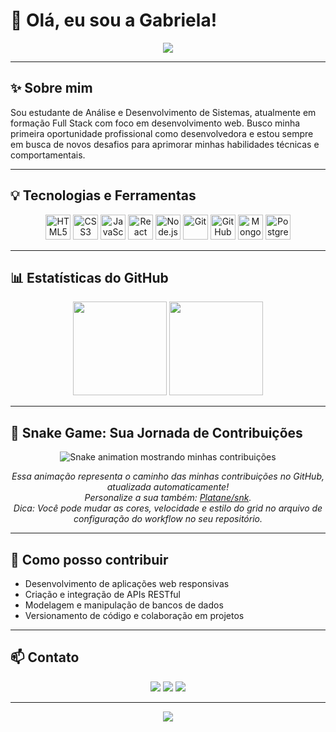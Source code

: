# 👋 Olá, eu sou a Gabriela!

<p align="center">
  <img src="https://readme-typing-svg.demolab.com?font=Fira+Code&duration=3000&pause=1000&color=7C3AED&center=true&vCenter=true&width=435&lines=Bem-vindo(a)+ao+meu+GitHub!;Desenvolvedora+Full+Stack+em+formação;Focada+em+soluções+inovadoras"/>
</p>

---

## ✨ Sobre mim

Sou estudante de Análise e Desenvolvimento de Sistemas, atualmente em formação Full Stack com foco em desenvolvimento web. Busco minha primeira oportunidade profissional como desenvolvedora e estou sempre em busca de novos desafios para aprimorar minhas habilidades técnicas e comportamentais.

---

## 💡 Tecnologias e Ferramentas

<p align="center">
  <img src="https://cdn.jsdelivr.net/gh/devicons/devicon/icons/html5/html5-original.svg" width="40" title="HTML5"/>
  <img src="https://cdn.jsdelivr.net/gh/devicons/devicon/icons/css3/css3-original.svg" width="40" title="CSS3"/>
  <img src="https://cdn.jsdelivr.net/gh/devicons/devicon/icons/javascript/javascript-original.svg" width="40" title="JavaScript"/>
  <img src="https://cdn.jsdelivr.net/gh/devicons/devicon/icons/react/react-original.svg" width="40" title="React"/>
  <img src="https://cdn.jsdelivr.net/gh/devicons/devicon/icons/nodejs/nodejs-original.svg" width="40" title="Node.js"/>
  <img src="https://cdn.jsdelivr.net/gh/devicons/devicon/icons/git/git-original.svg" width="40" title="Git"/>
  <img src="https://cdn.jsdelivr.net/gh/devicons/devicon/icons/github/github-original.svg" width="40" title="GitHub"/>
  <img src="https://cdn.jsdelivr.net/gh/devicons/devicon/icons/mongodb/mongodb-original.svg" width="40" title="MongoDB"/>
  <img src="https://cdn.jsdelivr.net/gh/devicons/devicon/icons/postgresql/postgresql-original.svg" width="40" title="PostgreSQL"/>
</p>

---

## 📊 Estatísticas do GitHub

<p align="center">
  <img src="https://github-readme-stats.vercel.app/api?username=Gabrieladevx&show_icons=true&theme=tokyonight" height="150"/>
  <img src="https://github-readme-stats.vercel.app/api/top-langs/?username=Gabrieladevx&layout=compact&theme=tokyonight" height="150"/>
</p>

---

## 🐍 Snake Game: Sua Jornada de Contribuições

<p align="center">
  <img src="https://github.com/Gabrieladevx/Gabrieladevx/blob/output/github-contribution-grid-snake.svg" alt="Snake animation mostrando minhas contribuições"/>
</p>

<p align="center">
  <em>Essa animação representa o caminho das minhas contribuições no GitHub, atualizada automaticamente!<br>
  Personalize a sua também: <a href="https://github.com/Platane/snk" target="_blank">Platane/snk</a>.<br>
  Dica: Você pode mudar as cores, velocidade e estilo do grid no arquivo de configuração do workflow no seu repositório.</em>
</p>

---

## 💼 Como posso contribuir

- Desenvolvimento de aplicações web responsivas
- Criação e integração de APIs RESTful
- Modelagem e manipulação de bancos de dados
- Versionamento de código e colaboração em projetos

---

## 📫 Contato

<p align="center">
  <a href="https://linkedin.com/in/gabrieladevx" target="_blank"><img src="https://img.shields.io/badge/LinkedIn-blue?logo=linkedin"/></a>
  <a href="https://gabrieladevx.vercel.app" target="_blank"><img src="https://img.shields.io/badge/Portfólio-000?logo=vercel"/></a>
  <a href="mailto:gabrieladevx@gmail.com"><img src="https://img.shields.io/badge/Gmail-red?logo=gmail"/></a>
</p>

---

<p align="center">
  <img src="https://capsule-render.vercel.app/api?type=waving&color=7C3AED&height=100&section=footer"/>
</p>
